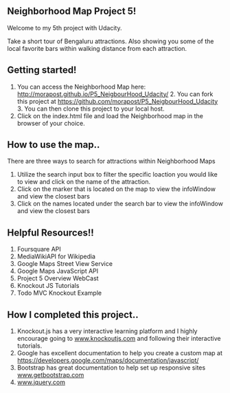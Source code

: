 ## Neighborhood Map Project 5!

Welcome to my 5th project with Udacity.

Take a short tour of Bengaluru attractions.  Also showing you some of the local favorite bars within
walking distance from each attraction.

## Getting started!

1. You can access the Neighborhood Map here: http://morapost.github.io/P5_NeigbourHood_Udacity/ 2. You can fork this project at https://github.com/morapost/P5_NeigbourHood_Udacity 3. You can then clone this project to your local host.
4. Click on the index.html file and load the Neighborhood map in the browser of your choice.

## How to use the map..

There are three ways to search for attractions within Neighborhood Maps

1. Utilize the search input box to filter the specific loaction you would like to view and click on the name of the attraction.
2. Click on the marker that is located on the map to view the infoWindow and view the closest bars
3. Click on the names located under the search bar to view the infoWindow and view the closest bars

## Helpful Resources!!

1. Foursquare API
2. MediaWikiAPI for Wikipedia
3. Google Maps Street View Service
4. Google Maps JavaScript API
5. Project 5 Overview WebCast
6. Knockout JS Tutorials
7. Todo MVC Knockout Example

## How I completed this project..
1. Knockout.js has a very interactive learning platform and I highly encourage going to www.knockoutjs.com and following their interactive tutorials.
2. Google has excellent documentation to help you create a custom map at https://developers.google.com/maps/documentation/javascript/
3. Bootstrap has great documentation to help set up responsive sites www.getbootstrap.com
4. www.jquery.com
